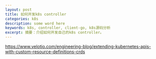 ```yaml
---
layout: post 
title: 如何开发k8s controller
categories: k8s
description: some word here
keywords: k8s, controller, client-go, k8s源码分析
excerpt: 摘要：介绍如何开发自己的k8s controller。
---
```




https://www.velotio.com/engineering-blog/extending-kubernetes-apis-with-custom-resource-definitions-crds

